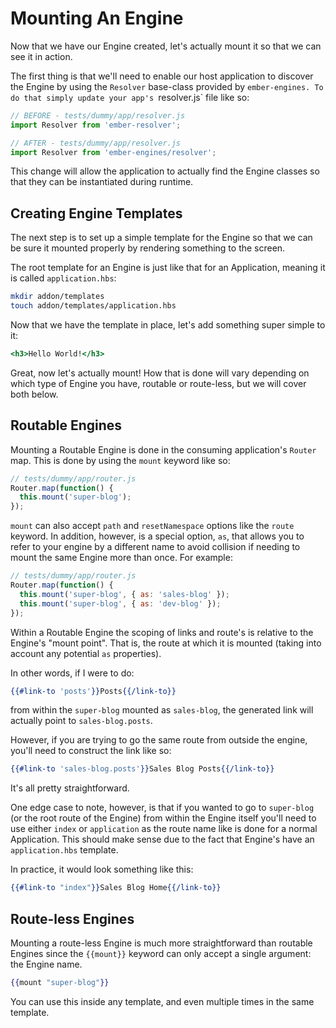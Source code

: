 # Mounting An Engine

Now that we have our Engine created, let's actually mount it so that we can see it in action.

The first thing is that we'll need to enable our host application to discover the Engine by using the `Resolver` base-class provided by `ember-engines. To do that simply update your app's `resolver.js` file like so:

```js
// BEFORE - tests/dummy/app/resolver.js
import Resolver from 'ember-resolver';

// AFTER - tests/dummy/app/resolver.js
import Resolver from 'ember-engines/resolver';
```

This change will allow the application to actually find the Engine classes so that they can be instantiated during runtime.

## Creating Engine Templates

The next step is to set up a simple template for the Engine so that we can be sure it mounted properly by rendering something to the screen.

The root template for an Engine is just like that for an Application, meaning it is called `application.hbs`:

```bash
mkdir addon/templates
touch addon/templates/application.hbs
```

Now that we have the template in place, let's add something super simple to it:

```hbs
<h3>Hello World!</h3>
```

Great, now let's actually mount! How that is done will vary depending on which type of Engine you have, routable or route-less, but we will cover both below.

## Routable Engines

Mounting a Routable Engine is done in the consuming application's `Router` map. This is done by using the `mount` keyword like so:

```js
// tests/dummy/app/router.js
Router.map(function() {
  this.mount('super-blog');
});
```

`mount` can also accept `path` and `resetNamespace` options like the `route` keyword. In addition, however, is a special option, `as`, that allows you to refer to your engine by a different name to avoid collision if needing to mount the same Engine more than once. For example:

```js
// tests/dummy/app/router.js
Router.map(function() {
  this.mount('super-blog', { as: 'sales-blog' });
  this.mount('super-blog', { as: 'dev-blog' });
});
```

Within a Routable Engine the scoping of links and route's is relative to the Engine's "mount point". That is, the route at which it is mounted (taking into account any potential `as` properties).

In other words, if I were to do:

```hbs
{{#link-to 'posts'}}Posts{{/link-to}}
```

from within the `super-blog` mounted as `sales-blog`, the generated link will actually point to `sales-blog.posts`.

However, if you are trying to go the same route from outside the engine, you'll need to construct the link like so:

```hbs
{{#link-to 'sales-blog.posts'}}Sales Blog Posts{{/link-to}}
```

It's all pretty straightforward.

One edge case to note, however, is that if you wanted to go to `super-blog` (or the root route of the Engine) from within the Engine itself you'll need to use either `index` or `application` as the route name like is done for a normal Application. This should make sense due to the fact that Engine's have an `application.hbs` template.

In practice, it would look something like this:

```hbs
{{#link-to "index"}}Sales Blog Home{{/link-to}}
```

## Route-less Engines

Mounting a route-less Engine is much more straightforward than routable Engines since the `{{mount}}` keyword can only accept a single argument: the Engine name.

```hbs
{{mount "super-blog"}}
```

You can use this inside any template, and even multiple times in the same template.
